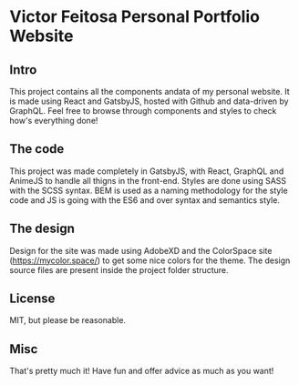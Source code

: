 Victor Feitosa Personal Portfolio Website
====

## Intro
  This project contains all the components andata of my personal website. It is made using React and GatsbyJS, hosted with Github and data-driven by GraphQL. Feel free to browse through components and styles to check how's everything done!

## The code
  This project was made completely in GatsbyJS, with React, GraphQL and AnimeJS to handle all thigns in the front-end. Styles are done using SASS with the SCSS syntax. BEM is used as a naming methodology for the style code and JS is going with the ES6 and over syntax and semantics style.

## The design
  Design for the site was made using AdobeXD and the ColorSpace site (https://mycolor.space/) to get some nice colors for the theme. The design source files are present inside the project folder structure.

## License
  MIT, but please be reasonable.

## Misc
  That's pretty much it! Have fun and offer advice as much as you want!
